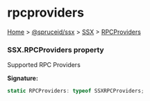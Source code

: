# rpcproviders

[Home](https://github.com/spruceid/ssx/blob/main/documentation/reference/ssx-sdk/index.md) > [@spruceid/ssx](../) > [SSX](./) > [RPCProviders](ssx.ssx.rpcproviders.md)

### SSX.RPCProviders property

Supported RPC Providers

**Signature:**

```typescript
static RPCProviders: typeof SSXRPCProviders;
```
